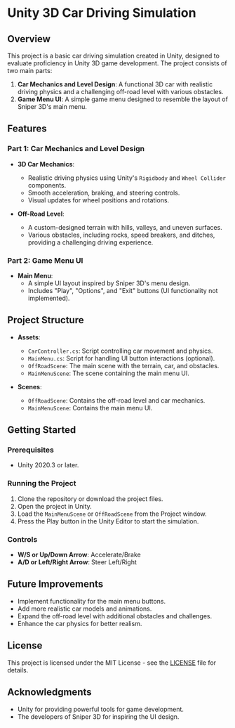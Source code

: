 # Unity 3D Car Driving Simulation

## Overview

This project is a basic car driving simulation created in Unity, designed to evaluate proficiency in Unity 3D game development. The project consists of two main parts:

1. **Car Mechanics and Level Design**: A functional 3D car with realistic driving physics and a challenging off-road level with various obstacles.
2. **Game Menu UI**: A simple game menu designed to resemble the layout of Sniper 3D's main menu.

## Features

### Part 1: Car Mechanics and Level Design

- **3D Car Mechanics**:
  - Realistic driving physics using Unity's `Rigidbody` and `Wheel Collider` components.
  - Smooth acceleration, braking, and steering controls.
  - Visual updates for wheel positions and rotations.

- **Off-Road Level**:
  - A custom-designed terrain with hills, valleys, and uneven surfaces.
  - Various obstacles, including rocks, speed breakers, and ditches, providing a challenging driving experience.

### Part 2: Game Menu UI

- **Main Menu**:
  - A simple UI layout inspired by Sniper 3D's menu design.
  - Includes "Play", "Options", and "Exit" buttons (UI functionality not implemented).

## Project Structure

- **Assets**:
  - `CarController.cs`: Script controlling car movement and physics.
  - `MainMenu.cs`: Script for handling UI button interactions (optional).
  - `OffRoadScene`: The main scene with the terrain, car, and obstacles.
  - `MainMenuScene`: The scene containing the main menu UI.

- **Scenes**:
  - `OffRoadScene`: Contains the off-road level and car mechanics.
  - `MainMenuScene`: Contains the main menu UI.

## Getting Started

### Prerequisites

- Unity 2020.3 or later.

### Running the Project

1. Clone the repository or download the project files.
2. Open the project in Unity.
3. Load the `MainMenuScene` or `OffRoadScene` from the Project window.
4. Press the Play button in the Unity Editor to start the simulation.

### Controls

- **W/S or Up/Down Arrow**: Accelerate/Brake
- **A/D or Left/Right Arrow**: Steer Left/Right

## Future Improvements

- Implement functionality for the main menu buttons.
- Add more realistic car models and animations.
- Expand the off-road level with additional obstacles and challenges.
- Enhance the car physics for better realism.

## License

This project is licensed under the MIT License - see the [LICENSE](LICENSE) file for details.

## Acknowledgments

- Unity for providing powerful tools for game development.
- The developers of Sniper 3D for inspiring the UI design.

